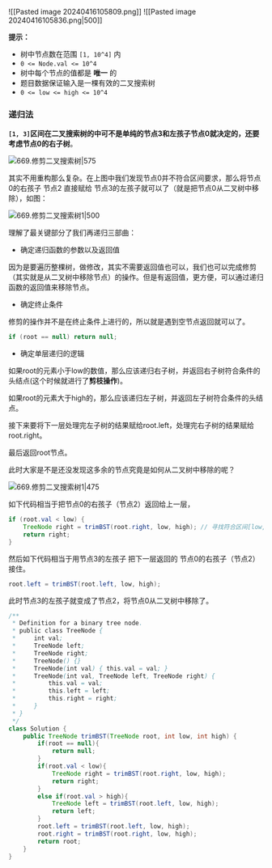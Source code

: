 ![[Pasted image 20240416105809.png]]
![[Pasted image 20240416105836.png|500]]

**提示：**
- 树中节点数在范围 `[1, 10^4]` 内
- `0 <= Node.val <= 10^4`
- 树中每个节点的值都是 **唯一** 的
- 题目数据保证输入是一棵有效的二叉搜索树
- `0 <= low <= high <= 10^4`

### 递归法

**`[1, 3]`区间在二叉搜索树的中可不是单纯的节点3和左孩子节点0就决定的，还要考虑节点0的右子树**。

![669.修剪二叉搜索树|575](https://code-thinking-1253855093.file.myqcloud.com/pics/20210204155302751.png)

其实不用重构那么复杂。在上图中我们发现节点0并不符合区间要求，那么将节点0的右孩子 节点2 直接赋给 节点3的左孩子就可以了（就是把节点0从二叉树中移除），如图：

![669.修剪二叉搜索树1|500](https://code-thinking-1253855093.file.myqcloud.com/pics/20210204155327203.png)

理解了最关键部分了我们再递归三部曲：

- 确定递归函数的参数以及返回值

因为是要遍历整棵树，做修改，其实不需要返回值也可以，我们也可以完成修剪（其实就是从二叉树中移除节点）的操作。但是有返回值，更方便，可以通过递归函数的返回值来移除节点。

- 确定终止条件

修剪的操作并不是在终止条件上进行的，所以就是遇到空节点返回就可以了。

```java
if (root == null) return null;
```

- 确定单层递归的逻辑

如果root的元素小于low的数值，那么应该递归右子树，并返回右子树符合条件的头结点(这个时候就进行了**剪枝操作**)。

如果root的元素大于high的，那么应该递归左子树，并返回左子树符合条件的头结点。

接下来要将下一层处理完左子树的结果赋给root.left，处理完右子树的结果赋给root.right。

最后返回root节点。

此时大家是不是还没发现这多余的节点究竟是如何从二叉树中移除的呢？

![669.修剪二叉搜索树1|475](https://code-thinking-1253855093.file.myqcloud.com/pics/20210204155327203-20230310120126738.png)

如下代码相当于把节点0的右孩子（节点2）返回给上一层，

```java
if (root.val < low) {
    TreeNode right = trimBST(root.right, low, high); // 寻找符合区间[low, high]的节点
    return right;
}
```

然后如下代码相当于用节点3的左孩子 把下一层返回的 节点0的右孩子（节点2） 接住。

```java
root.left = trimBST(root.left, low, high);
```  

此时节点3的左孩子就变成了节点2，将节点0从二叉树中移除了。

```java
/**
 * Definition for a binary tree node.
 * public class TreeNode {
 *     int val;
 *     TreeNode left;
 *     TreeNode right;
 *     TreeNode() {}
 *     TreeNode(int val) { this.val = val; }
 *     TreeNode(int val, TreeNode left, TreeNode right) {
 *         this.val = val;
 *         this.left = left;
 *         this.right = right;
 *     }
 * }
 */
class Solution {
    public TreeNode trimBST(TreeNode root, int low, int high) {
        if(root == null){
            return null;
        }
        if(root.val < low){
            TreeNode right = trimBST(root.right, low, high);
            return right; 
        }
        else if(root.val > high){
            TreeNode left = trimBST(root.left, low, high);
            return left; 
        }
        root.left = trimBST(root.left, low, high);
        root.right = trimBST(root.right, low, high);
        return root;
    }
}
```
